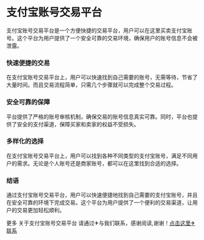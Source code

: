 # 支付宝账号交易平台

支付宝账号交易平台是一个方便快捷的交易平台，用户可以在这里买卖支付宝账号。这个平台为用户提供了一个安全可靠的交易环境，确保用户的账号信息不会被泄露。

### 快速便捷的交易

在支付宝账号交易平台上，用户可以快速找到自己需要的账号，无需等待，节省了大量时间。而且交易流程简单，只需几个步骤就可以完成整个交易过程。

### 安全可靠的保障

平台提供了严格的账号审核机制，确保交易的账号信息真实可靠。同时，平台也提供了安全的支付渠道，保障买家和卖家的权益不受损失。

### 多样化的选择

在支付宝账号交易平台上，用户可以找到各种不同类型的支付宝账号，满足不同用户的需求。无论是个人账号还是商家账号，都可以在这里找到合适的选择。

### 结语

通过支付宝账号交易平台，用户可以快速便捷地找到自己需要的支付宝账号，并且在安全可靠的环境下完成交易。这个平台为用户提供了一个便利的交易渠道，让用户的交易更加轻松顺利。

更多 关于支付宝账号交易平台 请通过✈与我们联系，感谢阅读,谢谢！[点击这里✈联系](https://google2.com)